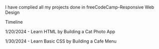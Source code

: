 I have complied all my projects done in freeCodeCamp-Responsive Web Design

Timeline

1/20/2024 - Learn HTML by Building a Cat Photo App

1/30/2024 - Learn Basic CSS by Building a Cafe Menu

